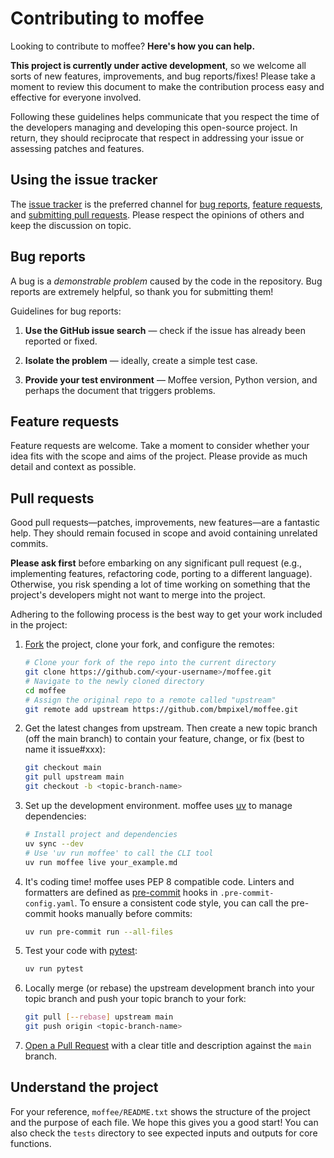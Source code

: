 # Contributing to moffee

Looking to contribute to moffee? **Here's how you can help.**

**This project is currently under active development**, so we welcome all sorts of new features, improvements, and bug reports/fixes! Please take a moment to review this document to make the contribution process easy and effective for everyone involved.

Following these guidelines helps communicate that you respect the time of the developers managing and developing this open-source project. In return, they should reciprocate that respect in addressing your issue or assessing patches and features.

## Using the issue tracker

The [issue tracker](https://github.com/bmpixel/moffee/issues) is the preferred channel for [bug reports](#bug-reports), [feature requests](#feature-requests), and [submitting pull requests](#pull-requests). Please respect the opinions of others and keep the discussion on topic.

## Bug reports

A bug is a _demonstrable problem_ caused by the code in the repository. Bug reports are extremely helpful, so thank you for submitting them!

Guidelines for bug reports:

1. **Use the GitHub issue search** — check if the issue has already been reported or fixed.

2. **Isolate the problem** — ideally, create a simple test case.

3. **Provide your test environment** — Moffee version, Python version, and perhaps the document that triggers problems.

## Feature requests

Feature requests are welcome. Take a moment to consider whether your idea fits with the scope and aims of the project. Please provide as much detail and context as possible.

## Pull requests

Good pull requests—patches, improvements, new features—are a fantastic help. They should remain focused in scope and avoid containing unrelated commits.

**Please ask first** before embarking on any significant pull request (e.g., implementing features, refactoring code, porting to a different language). Otherwise, you risk spending a lot of time working on something that the project's developers might not want to merge into the project.

Adhering to the following process is the best way to get your work included in the project:

1. [Fork](https://help.github.com/fork-a-repo/) the project, clone your fork, and configure the remotes:

   ```bash
   # Clone your fork of the repo into the current directory
   git clone https://github.com/<your-username>/moffee.git
   # Navigate to the newly cloned directory
   cd moffee
   # Assign the original repo to a remote called "upstream"
   git remote add upstream https://github.com/bmpixel/moffee.git
   ```

2. Get the latest changes from upstream. Then create a new topic branch (off the main branch) to contain your feature, change, or fix (best to name it issue#xxx):

   ```bash
   git checkout main
   git pull upstream main
   git checkout -b <topic-branch-name>
   ```

3. Set up the development environment. moffee uses [uv](https://docs.astral.sh/uv/) to manage dependencies:

    ```bash
    # Install project and dependencies
    uv sync --dev
    # Use 'uv run moffee' to call the CLI tool
    uv run moffee live your_example.md
    ```

4. It's coding time! moffee uses PEP 8 compatible code. Linters and formatters are defined as [pre-commit](https://pre-commit.com/) hooks in `.pre-commit-config.yaml`. To ensure a consistent code style, you can call the pre-commit hooks manually before commits:

    ```bash
    uv run pre-commit run --all-files
    ```

5. Test your code with [pytest](https://docs.pytest.org/en/stable/):

   ```bash
   uv run pytest
   ```

6. Locally merge (or rebase) the upstream development branch into your topic branch and push your topic branch to your fork:

   ```bash
   git pull [--rebase] upstream main
   git push origin <topic-branch-name>
   ```

7. [Open a Pull Request](https://help.github.com/articles/using-pull-requests/) with a clear title and description against the `main` branch.

## Understand the project

For your reference, `moffee/README.txt` shows the structure of the project and the purpose of each file. We hope this gives you a good start! You can also check the `tests` directory to see expected inputs and outputs for core functions.

